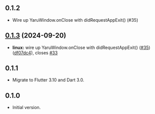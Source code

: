## 0.1.2

- Wire up YaruWindow.onClose with didRequestAppExit() (#35)

## [0.1.3](https://github.com/spydon/yaru_window.dart/compare/yaru_window_platform_interface-v0.1.2...yaru_window_platform_interface-v0.1.3) (2024-09-20)


* **linux:** wire up YaruWindow.onClose with didRequestAppExit() ([#35](https://github.com/spydon/yaru_window.dart/issues/35)) ([df07dc4](https://github.com/spydon/yaru_window.dart/commit/df07dc4b2c4e3f18d5c0daeb339937f2ccfa7097)), closes [#33](https://github.com/spydon/yaru_window.dart/issues/33)

## 0.1.1

- Migrate to Flutter 3.10 and Dart 3.0.

## 0.1.0

- Initial version.
